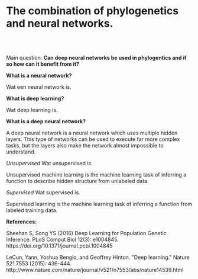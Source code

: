 <h1>The combination of phylogenetics and neural networks.</h1><br><br>

Main question:
<b> Can deep neural networks be used in phylogentics and if so how can it benefit from it? </b>

<b>What is a neural network?</b>
<p>
Wat een neural network is.

</p>

<b>What is deep learning?</b>
<p>
Wat deep learning is.

<b>What is a deep neural network?</b>
  <p>
  A deep neural network is a neural network which uses multiple hidden layers. This type of networks can be used to execute far more complex tasks, but the layers also make the network almost impossible to understand.
  
  <i>Unsupervised</i>
  Wat unsupervised is.
  
  Unsupervised machine learning is the machine learning task of inferring a function to describe hidden structure from unlabeled data.
  
  <i>Supervised</i>
  Wat supervised is.
  
  Supervised learning is the machine learning task of inferring a function from labeled training data.
  
  </p>
</p>

<b>References:</b>
<p>
<p>Sheehan S, Song YS (2016) Deep Learning for Population Genetic Inference. PLoS Comput Biol 12(3): e1004845. https://doi.org/10.1371/journal.pcbi.1004845</p>
<p> LeCun, Yann, Yoshua Bengio, and Geoffrey Hinton. "Deep learning." Nature 521.7553 (2015): 436-444.
http://www.nature.com/nature/journal/v521/n7553/abs/nature14539.html </p>
</p>
